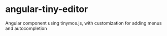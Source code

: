 # angular-tiny-editor
Angular component using tinymce.js, with customization for adding menus and autocompletion
